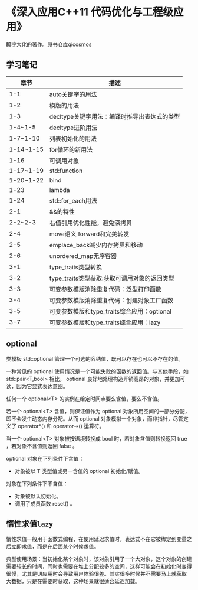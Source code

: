 # 《深入应用C++11 代码优化与工程级应用》

**祁宇**大佬的著作。原书仓库[qicosmos](https://github.com/qicosmos/cosmos)

## 学习笔记

| 章节 | 描述 |
| --- | --- |
| 1-1 | auto关键字的用法 |
| 1-2 | 模版的用法 |
| 1-3 | decltype关键字用法：编译时推导出表达式的类型|
| 1-4~1-5 | decltype进阶用法 |
| 1-7~1-10 | 列表初始化的用法 |
| 1-14~1-15 | for循环的新用法 |
| 1-16 | 可调用对象 |
| 1-17~1-19 | std:function |
| 1-20~1-22 | bind |
| 1-23 | lambda |
| 1-24 | std::for_each用法 |
| 2-1 | &&的特性 |
| 2-2~2-3 | 右值引用优化性能，避免深拷贝 |
| 2-4 | move语义 forward和完美转发 |
| 2-5 | emplace_back减少内存拷贝和移动 |
| 2-6 | unordered_map无序容器 |
| 3-1 | type_traits类型转换 |
| 3-2 | type_traits类型获取:获取可调用对象的返回类型 |
| 3-3 | 可变参数模版消除重复代码：泛型打印函数 |
| 3-4 | 可变参数模版消除重复代码：创建对象工厂函数 |
| 3-5 | 可变参数模版和type_traits综合应用：optional |
| 3-7 | 可变参数模版和type_traits综合应用：lazy |

## optional

类模板 std::optional 管理一个可选的容纳值，既可以存在也可以不存在的值。

一种常见的 optional 使用情况是一个可能失败的函数的返回值。与其他手段，如 std::pair\<T,bool> 相比， optional 良好地处理构造开销高昂的对象，并更加可读，因为它显式表达意图。

任何一个 optional\<T> 的实例在给定时间点要么含值，要么不含值。

若一个 optional\<T> 含值，则保证值作为 optional 对象所用空间的一部分分配，即不会发生动态内存分配。从而 optional 对象模拟一个对象，而非指针，尽管定义了 operator*() 和 operator->() 运算符。

当一个 optional\<T> 对象被按语境转换成 bool 时，若对象含值则转换返回 true ，若对象不含值则返回 false 。

optional 对象在下列条件下含值：

* 对象被以 T 类型值或另一含值的 optional 初始化/赋值。

对象在下列条件下不含值：

* 对象被默认初始化。
* 调用了成员函数 reset() 。

## 惰性求值`lazy`

惰性求值一般用于函数式编程，在使用延迟求值时，表达式不在它被绑定到变量之后立即求值，而是在后面某个时候求值。

典型使用场景：当初始化某个对象时，该对象引用了一个大对象，这个对象的创建需要较长的时间，同时也需要在堆上分配较多的空间，这样可能会在初始化时变得很慢，尤其是UI应用时会导致用户体验很差。其实很多时候并不需要马上就获取大数据，只是在需要时获取，这种场景就很适合延迟加载。
